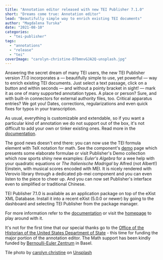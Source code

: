 ```yaml
---
title: "Annotation editor released with new TEI Publisher 7.1.0"
short: "Dreams come true: Annotation editor"
lead: "Beautifully simple way to enrich existing TEI documents"
author: "Magdalena Turska"
date: "2021-08-10"
categories: 
  - "tei-publisher"
tags: 
  - "annotations"
  - "release"
  - "tei"
coverImage: "carolyn-christine-D7bmnvGJA2Q-unsplash.jpg"
---
```


Answering the secret dream of many TEI users, the new TEI Publisher version 7.1.0 incorporates a — beautifully simple to use, yet powerful — way to enrich existing TEI documents. Just select a text passage, click on a button and within seconds — and without a pointy bracket in sight! — mark it as one of many supported annotation types. A place or person? Sure, and with built-in connectors for external authority files, too. Critical apparatus entries? We got you! Dates, corrections, regularizations and even quick fixes for typos in your transcription.

As usual, everything is customizable and extendable, so if you want a particular kind of annotation we do not support out of the box, it's not difficult to add your own or tinker existing ones. Read more in the [documentation](https://teipublisher.com/exist/apps/tei-publisher/doc/documentation.xml?odd=docbook.odd&id=web-annotations).

The good news doesn't end there: you can now use the TEI formula element with TeX notation for math. See the component's [demo](https://unpkg.com/@teipublisher/pb-components@1.24.17/dist/api.html#pb-formula.1) page which presents some elaborate formulae or visit Publisher's Demo collection which now sports shiny new examples: _Euler's Algebra_ for a wee help with your quadratic equations or _The Italienische Madrigal_ by Alfred (not Albert!) Einstein, with musical scores encoded with MEI. It is nicely rendered with Verovio library through a dedicated pb-mei component and you can even listen to the piece to cheer up. And you can now set Publisher's interface even to simplified or traditional Chinese.

TEI Publisher 7.1.0 is available as an application package on top of the eXist XML Database. Install it into a recent eXist (5.0.0 or newer) by going to the dashboard and selecting TEI Publisher from the package manager.

For more information refer to the [documentation](https://teipublisher.com/exist/apps/tei-publisher/doc/documentation.xml?odd=docbook.odd) or visit the [homepage](https://teipublisher.com/exist/apps/tei-publisher/) to play around with it.

It's not for the first time that our special thanks go to the [Office of the Historian of the United States Department of State](https://history.state.gov/) - this time for funding the major portion of the annotation editor. The Math support has been kindly funded by [Bernoulli-Euler Zentrum](https://bez.unibas.ch/de/) in Basel.

Tile photo by <a href="https://unsplash.com/ja/@carolynchristine?utm_source=unsplash&utm_medium=referral&utm_content=creditCopyText" target="unsplash">carolyn christine</a> on <a href="https://unsplash.com/s/photos/dreams?utm_source=unsplash&utm_medium=referral&utm_content=creditCopyText" target="unsplash">Unsplash</a>
  
